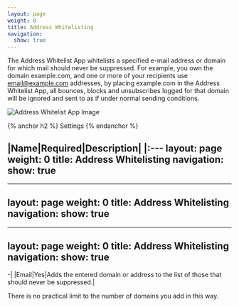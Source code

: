 ```yaml
---
layout: page
weight: 0
title: Address Whitelisting
navigation:
  show: true
---
```


The Address Whitelist App whitelists a specified e-mail address or domain for which mail should never be suppressed. For example, you own the domain example.com, and one or more of your recipients use email@example.com addresses, by placing example.com in the Address Whitelist App, all bounces, blocks and unsubscribes logged for that domain will be ignored and sent to as if under normal sending conditions.

![Address Whitelist App Image]({{root_url}}/images/address_whitelist.png "Address Whitelist")


{% anchor h2 %} Settings {% endanchor %}


|Name|Required|Description|
|:---
layout: page
weight: 0
title: Address Whitelisting
navigation:
  show: true
---
---
layout: page
weight: 0
title: Address Whitelisting
navigation:
  show: true
---
---
layout: page
weight: 0
title: Address Whitelisting
navigation:
  show: true
---
-|
|Email|Yes|Adds the entered domain or address to the list of those that should never be suppressed.|

There is no practical limit to the number of domains you add in this way.
